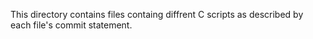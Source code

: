 This directory contains files containg diffrent C scripts as described by each file's commit statement.